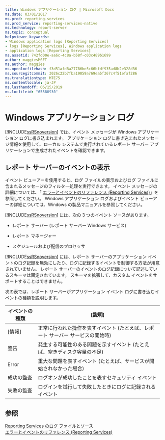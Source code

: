 ```yaml
---
title: Windows アプリケーション ログ | Microsoft Docs
ms.date: 03/01/2017
ms.prod: reporting-services
ms.prod_service: reporting-services-native
ms.technology: report-server
ms.topic: conceptual
helpviewer_keywords:
- Windows application logs [Reporting Services]
- logs [Reporting Services], Windows application logs
- application logs [Reporting Services]
ms.assetid: 742fd00e-aa6c-4c8a-b58f-c03c489b1699
author: maggiesMSFT
ms.author: maggies
ms.openlocfilehash: f3d51afd8a27786be3c66bfdf935ad8b2e328d36
ms.sourcegitcommit: 3026c22b7fba19059a769ea5f367c4f51efaf286
ms.translationtype: MTE75
ms.contentlocale: ja-JP
ms.lasthandoff: 06/15/2019
ms.locfileid: "65580930"
---
```

# <a name="windows-application-log"></a>Windows アプリケーション ログ
  [!INCLUDE[ssRSnoversion](../../includes/ssrsnoversion-md.md)] では、イベント メッセージが Windows アプリケーション ログに書き込まれます。 アプリケーション ログに書き込まれたメッセージ情報を使用して、ローカル システムで実行されているレポート サーバー アプリケーションで生成されたイベントを確認できます。  
  
## <a name="viewing-report-server-events"></a>レポート サーバーのイベントの表示  
 イベント ビューアーを使用すると、ログ ファイルの表示およびログ ファイルに含まれるメッセージのフィルター処理を実行できます。 イベント メッセージの詳細については、「 [エラーとイベントのリファレンス (Reporting Services)](../../reporting-services/troubleshooting/errors-and-events-reference-reporting-services.md)」を参照してください。 Windows アプリケーション ログおよびイベント ビューアーの詳細については、Windows の製品マニュアルを参照してください。  
  
 [!INCLUDE[ssRSnoversion](../../includes/ssrsnoversion-md.md)] には、次の 3 つのイベント ソースがあります。  
  
-   レポート サーバー (レポート サーバー Windows サービス)  
  
-   レポート マネージャー  
  
-   スケジュールおよび配信のプロセッサ  
  
 [!INCLUDE[ssRSnoversion](../../includes/ssrsnoversion-md.md)] には、レポート サーバーのアプリケーション イベントのログ記録を無効にしたり、ログに記録するイベントを制御する方法が用意されていません。 レポート サーバーのイベントのログ記録について記述しているスキーマは固定されています。 スキーマを拡張して、カスタム イベントをサポートすることはできません。  
  
 次の表では、レポート サーバーがアプリケーション イベント ログに書き込むイベントの種類を説明します。  
  
|イベントの種類|[説明]|  
|----------------|-----------------|  
|[情報]|正常に行われた操作を表すイベント (たとえば、レポート サーバー サービスの開始時)|  
|警告|発生する可能性のある問題を示すイベント (たとえば、空きディスク容量の不足)|  
|Error|重大な問題を表すイベント (たとえば、サービスが開始されなかった場合)|  
|成功の監査|ログオンが成功したことを表すセキュリティ イベント|  
|失敗の監査|ログインを試行して失敗したときにログに記録されるイベント|  
  
## <a name="see-also"></a>参照  
 [Reporting Services のログ ファイルとソース](../../reporting-services/report-server/reporting-services-log-files-and-sources.md)   
 [エラーとイベントのリファレンス (Reporting Services)](../../reporting-services/troubleshooting/errors-and-events-reference-reporting-services.md)  
  
  
